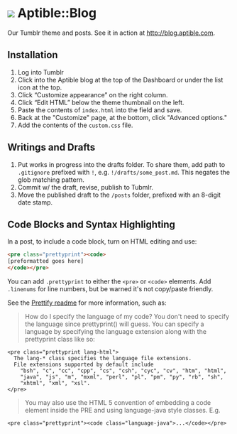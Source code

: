 # ![](https://raw.github.com/aptible/straptible/master/lib/straptible/rails/templates/public.api/icon-60px.png) Aptible::Blog

Our Tumblr theme and posts. See it in action at http://blog.aptible.com.

## Installation
1. Log into Tumblr
2. Click into the Aptible blog at the top of the Dashboard or under the list icon at the top.
3. Click “Customize appearance” on the right column.
4. Click “Edit HTML” below the theme thumbnail on the left.
5. Paste the contents of `index.html` into the field and save.
6. Back at the "Customize" page, at the bottom, click "Advanced options."
7. Add the contents of the `custom.css` file.

## Writings and Drafts
1. Put works in progress into the drafts folder. To share them, add path to `.gitignore` prefixed with `!`, e.g. `!/drafts/some_post.md`. This negates the glob matching pattern.
2. Commit w/ the draft, revise, publish to Tubmlr.
3. Move the published draft to the `/posts` folder, prefixed with an 8-digit date stamp.

## Code Blocks and Syntax Highlighting
In a post, to include a code block, turn on HTML editing and use:  

```html
<pre class="prettyprint"><code>
[preformatted goes here]
</code></pre>
```
You can add `.prettyprint` to either the `<pre>` or `<code>` elements. Add `.linenums` for line numbers, but be warned it's not copy/paste friendly. 

See the [Prettify readme](http://google-code-prettify.googlecode.com/svn/trunk/README.html) for more information, such as:

> How do I specify the language of my code?
> You don't need to specify the language since prettyprint() will guess. You can specify a language by specifying the language extension along with the prettyprint class like so:
```
<pre class="prettyprint lang-html">
  The lang-* class specifies the language file extensions.
  File extensions supported by default include
    "bsh", "c", "cc", "cpp", "cs", "csh", "cyc", "cv", "htm", "html",
    "java", "js", "m", "mxml", "perl", "pl", "pm", "py", "rb", "sh",
    "xhtml", "xml", "xsl".
</pre>
```
>You may also use the HTML 5 convention of embedding a code element inside the PRE and using language-java style classes. E.g.
```
<pre class="prettyprint"><code class="language-java">...</code></pre>
```


